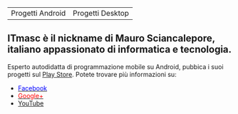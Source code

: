 <table>
  <tbody>
  <tr>
    <td>Progetti Android</td>
    <td>Progetti Desktop</a>
  </tr>
  </tbody>
</table>
<h2>ITmasc è il nickname di Mauro Sciancalepore, italiano appassionato di informatica e tecnologia.</h2>
Esperto autodidatta di programmazione mobile su Android, pubbica i suoi progetti sul <a href='https://play.google.com/store/apps/dev?id=8923012172692890020' target="_blank" >Play Store</a>.
Potete trovare più informazioni su:
<ul>
  <li><a href='https://facebook.com/itmasc' target="_blank"><font color='blue'>Facebook</font></a></li>
  <li><a href='https://plus.google.com/+ITmasc' target="_blank"><font color='red'>Google+</font></a></li>
  <li><a href='https://www.youtube.com/channel/UC0LfDHpSWoS6QPWj0mEcgQA' target="_blank">YouTube</a></li>
</ul>


